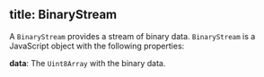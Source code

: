 title: BinaryStream
---

A `BinaryStream` provides a stream of binary data. `BinaryStream` is a JavaScript object with the following properties:

**data**: The `Uint8Array` with the binary data.
